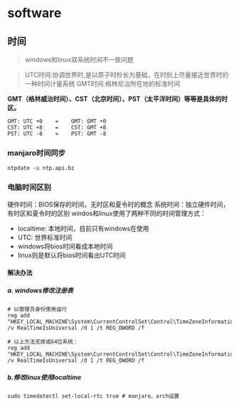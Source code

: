 # software

## 时间
> windows和linux双系统时间不一致问题

> UTC时间:协调世界时,是以原子时秒长为基础，在时刻上尽量接近世界时的一种时间计量系统
> GMT时间:格林尼治所在地的标准时间

**GMT（格林威治时间）、CST（北京时间）、PST（太平洋时间）等等是具体的时区。**
```
GMT: UTC +0    =    GMT: GMT +0
CST: UTC +8    =    CST: GMT +8
PST: UTC -8    =    PST: GMT -8
```

### manjaro时间同步
```
ntpdate -u ntp.api.bz
```

### 电脑时间区别
硬件时间：BIOS保存的时间，无时区和夏令时的概念
系统时间：独立硬件时间，有时区和夏令时的区别
windos和linux使用了两种不同的时间管理方式：
* localtime: 本地时间，目前只有windows在使用
* UTC: 世界标准时间
* windows将bios时间看成本地时间
* linux则是默认将bios时间看出UTC时间
#### 解决办法
##### a. windows修改注册表
```
# 以管理员身份使用运行
reg add "HKEY_LOCAL_MACHINE\System\CurrentControlSet\Control\TimeZoneInformation" /v RealTimeIsUniversal /d 1 /t REG_DWORD /f

# 以上方法无效或64位系统：
reg add "HKEY_LOCAL_MACHINE\System\CurrentControlSet\Control\TimeZoneInformation" /v RealTimeIsUniversal /d 1 /t REG_QWORD /f
```
##### b.修改linux使用localtime
```
sudo timedatectl set-local-rtc true # manjaro、arch设置
```

